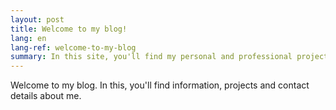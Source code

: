 ```yaml
---
layout: post
title: Welcome to my blog!
lang: en
lang-ref: welcome-to-my-blog
summary: In this site, you'll find my personal and professional projects and contact details.
---
```


Welcome to my blog. In this, you'll find information, projects and contact details about me.